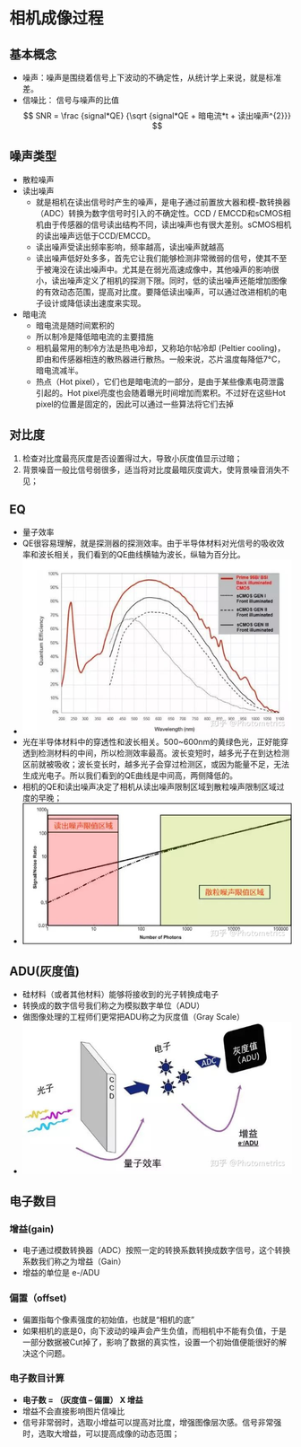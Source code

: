 # 相机成像过程
## 基本概念
  * 噪声：噪声是围绕着信号上下波动的不确定性，从统计学上来说，就是标准差。
  * 信噪比： 信号与噪声的比值
  $$ SNR = \frac {signal*QE} {\sqrt {signal*QE + 暗电流*t + 读出噪声^{2}}} $$


## 噪声类型
  * 散粒噪声
  * 读出噪声
     * 就是相机在读出信号时产生的噪声，是电子通过前置放大器和模-数转换器（ADC）转换为数字信号时引入的不确定性。CCD / EMCCD和sCMOS相机由于传感器的信号读出结构不同，读出噪声也有很大差别。sCMOS相机的读出噪声远低于CCD/EMCCD。
     * 读出噪声受读出频率影响，频率越高，读出噪声就越高
     * 读出噪声低好处多多，首先它让我们能够检测非常微弱的信号，使其不至于被淹没在读出噪声中。尤其是在弱光高速成像中，其他噪声的影响很小，读出噪声定义了相机的探测下限。同时，低的读出噪声还能增加图像的有效动态范围，提高对比度。要降低读出噪声，可以通过改进相机的电子设计或降低读出速度来实现。
  * 暗电流
     * 暗电流是随时间累积的
     * 所以制冷是降低暗电流的主要措施
     * 相机最常用的制冷方法是热电冷却，又称珀尔帖冷却 (Peltier cooling)，即由和传感器相连的散热器进行散热。一般来说，芯片温度每降低7°C，暗电流减半。
     * 热点（Hot pixel），它们也是暗电流的一部分，是由于某些像素电荷泄露引起的。Hot pixel亮度也会随着曝光时间增加而累积。不过好在这些Hot pixel的位置是固定的，因此可以通过一些算法将它们去掉

## 对比度
   1. 检查对比度最亮灰度是否设置得过大，导致小灰度值显示过暗；
   2. 背景噪音一般比信号弱很多，适当将对比度最暗灰度调大，使背景噪音消失不见；

## EQ 
   * 量子效率
   * QE很容易理解，就是探测器的探测效率。由于半导体材料对光信号的吸收效率和波长相关，我们看到的QE曲线横轴为波长，纵轴为百分比。
   * ![](./imgs/QE.jpg)
   * 光在半导体材料中的穿透性和波长相关。500~600nm的黄绿色光，正好能穿透到检测材料的中间，所以检测效率最高。波长变短时，越多光子在到达检测区前就被吸收；波长变长时，越多光子会穿过检测区，或因为能量不足，无法生成光电子。所以我们看到的QE曲线是中间高，两侧降低的。
   * 相机的QE和读出噪声决定了相机从读出噪声限制区域到散粒噪声限制区域过度的早晚；
   * ![](./imgs/cam.jpg)
## ADU(灰度值)
   * 硅材料（或者其他材料）能够将接收到的光子转换成电子
   * 转换成的数字信号我们称之为模拟数字单位（ADU）
   * 做图像处理的工程师们更常把ADU称之为灰度值（Gray Scale）
   * ![](./imgs/electron.jpg)

## 电子数目
### 增益(gain)
   * 电子通过模数转换器（ADC）按照一定的转换系数转换成数字信号，这个转换系数我们称之为增益（Gain）
   * 增益的单位是 e-/ADU
### 偏置（offset)
   * 偏置指每个像素强度的初始值，也就是“相机的底”
   * 如果相机的底是0，向下波动的噪声会产生负值，而相机中不能有负值，于是一部分数据被Cut掉了，影响了数据的真实性，设置一个初始值便能很好的解决这个问题。

### 电子数目计算   
  * **电子数 = （灰度值 – 偏置） X 增益**
  * 增益不会直接影响图片信噪比
  * 信号非常弱时，选取小增益可以提高对比度，增强图像层次感。信号非常强时，选取大增益，可以提高成像的动态范围；